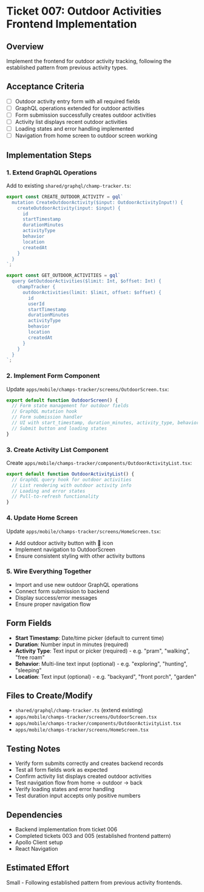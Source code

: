 # Ticket 007: Outdoor Activities Frontend Implementation

## Overview
Implement the frontend for outdoor activity tracking, following the established pattern from previous activity types.

## Acceptance Criteria
- [ ] Outdoor activity entry form with all required fields
- [ ] GraphQL operations extended for outdoor activities
- [ ] Form submission successfully creates outdoor activities
- [ ] Activity list displays recent outdoor activities
- [ ] Loading states and error handling implemented
- [ ] Navigation from home screen to outdoor screen working

## Implementation Steps

### 1. Extend GraphQL Operations
Add to existing `shared/graphql/champ-tracker.ts`:
```typescript
export const CREATE_OUTDOOR_ACTIVITY = gql`
  mutation CreateOutdoorActivity($input: OutdoorActivityInput!) {
    createOutdoorActivity(input: $input) {
      id
      startTimestamp
      durationMinutes
      activityType
      behavior
      location
      createdAt
    }
  }
`;

export const GET_OUTDOOR_ACTIVITIES = gql`
  query GetOutdoorActivities($limit: Int, $offset: Int) {
    champTracker {
      outdoorActivities(limit: $limit, offset: $offset) {
        id
        userId
        startTimestamp
        durationMinutes
        activityType
        behavior
        location
        createdAt
      }
    }
  }
`;
```

### 2. Implement Form Component
Update `apps/mobile/champs-tracker/screens/OutdoorScreen.tsx`:
```typescript
export default function OutdoorScreen() {
  // Form state management for outdoor fields
  // GraphQL mutation hook
  // Form submission handler
  // UI with start_timestamp, duration_minutes, activity_type, behavior, location fields
  // Submit button and loading states
}
```

### 3. Create Activity List Component
Create `apps/mobile/champs-tracker/components/OutdoorActivityList.tsx`:
```typescript
export default function OutdoorActivityList() {
  // GraphQL query hook for outdoor activities
  // List rendering with outdoor activity info
  // Loading and error states
  // Pull-to-refresh functionality
}
```

### 4. Update Home Screen
Update `apps/mobile/champs-tracker/screens/HomeScreen.tsx`:
- Add outdoor activity button with 🌳 icon
- Implement navigation to OutdoorScreen
- Ensure consistent styling with other activity buttons

### 5. Wire Everything Together
- Import and use new outdoor GraphQL operations
- Connect form submission to backend
- Display success/error messages
- Ensure proper navigation flow

## Form Fields
- **Start Timestamp**: Date/time picker (default to current time)
- **Duration**: Number input in minutes (required)
- **Activity Type**: Text input or picker (required) - e.g. "pram", "walking", "free roam"
- **Behavior**: Multi-line text input (optional) - e.g. "exploring", "hunting", "sleeping"
- **Location**: Text input (optional) - e.g. "backyard", "front porch", "garden"

## Files to Create/Modify
- `shared/graphql/champ-tracker.ts` (extend existing)
- `apps/mobile/champs-tracker/screens/OutdoorScreen.tsx`
- `apps/mobile/champs-tracker/components/OutdoorActivityList.tsx`
- `apps/mobile/champs-tracker/screens/HomeScreen.tsx`

## Testing Notes
- Verify form submits correctly and creates backend records
- Test all form fields work as expected
- Confirm activity list displays created outdoor activities
- Test navigation flow from home → outdoor → back
- Verify loading states and error handling
- Test duration input accepts only positive numbers

## Dependencies
- Backend implementation from ticket 006
- Completed tickets 003 and 005 (established frontend pattern)
- Apollo Client setup
- React Navigation

## Estimated Effort
Small - Following established pattern from previous activity frontends.